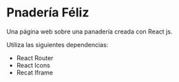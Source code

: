 # Pnadería Féliz

Una página web sobre una panadería creada con React js. 

Utiliza las siguientes dependencias:
- React Router
- React Icons
- Recat Iframe
